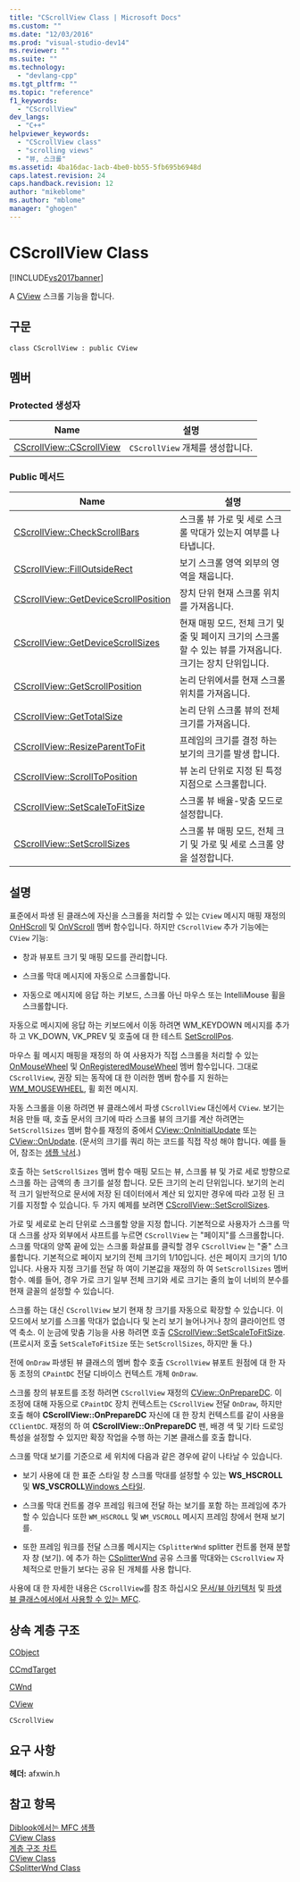 ```yaml
---
title: "CScrollView Class | Microsoft Docs"
ms.custom: ""
ms.date: "12/03/2016"
ms.prod: "visual-studio-dev14"
ms.reviewer: ""
ms.suite: ""
ms.technology: 
  - "devlang-cpp"
ms.tgt_pltfrm: ""
ms.topic: "reference"
f1_keywords: 
  - "CScrollView"
dev_langs: 
  - "C++"
helpviewer_keywords: 
  - "CScrollView class"
  - "scrolling views"
  - "뷰, 스크롤"
ms.assetid: 4ba16dac-1acb-4be0-bb55-5fb695b6948d
caps.latest.revision: 24
caps.handback.revision: 12
author: "mikeblome"
ms.author: "mblome"
manager: "ghogen"
---
```

# CScrollView Class
[!INCLUDE[vs2017banner](../../assembler/inline/includes/vs2017banner.md)]

A  [CView](../../mfc/reference/cview-class.md) 스크롤 기능을 합니다.  
  
## 구문  
  
```  
class CScrollView : public CView  
```  
  
## 멤버  
  
### Protected 생성자  
  
|Name|설명|  
|----------|--------|  
|[CScrollView::CScrollView](../Topic/CScrollView::CScrollView.md)|`CScrollView` 개체를 생성합니다.|  
  
### Public 메서드  
  
|Name|설명|  
|----------|--------|  
|[CScrollView::CheckScrollBars](../Topic/CScrollView::CheckScrollBars.md)|스크롤 뷰 가로 및 세로 스크롤 막대가 있는지 여부를 나타냅니다.|  
|[CScrollView::FillOutsideRect](../Topic/CScrollView::FillOutsideRect.md)|보기 스크롤 영역 외부의 영역을 채웁니다.|  
|[CScrollView::GetDeviceScrollPosition](../Topic/CScrollView::GetDeviceScrollPosition.md)|장치 단위 현재 스크롤 위치를 가져옵니다.|  
|[CScrollView::GetDeviceScrollSizes](../Topic/CScrollView::GetDeviceScrollSizes.md)|현재 매핑 모드, 전체 크기 및 줄 및 페이지 크기의 스크롤할 수 있는 뷰를 가져옵니다.  크기는 장치 단위입니다.|  
|[CScrollView::GetScrollPosition](../Topic/CScrollView::GetScrollPosition.md)|논리 단위에서를 현재 스크롤 위치를 가져옵니다.|  
|[CScrollView::GetTotalSize](../Topic/CScrollView::GetTotalSize.md)|논리 단위 스크롤 뷰의 전체 크기를 가져옵니다.|  
|[CScrollView::ResizeParentToFit](../Topic/CScrollView::ResizeParentToFit.md)|프레임의 크기를 결정 하는 보기의 크기를 발생 합니다.|  
|[CScrollView::ScrollToPosition](../Topic/CScrollView::ScrollToPosition.md)|뷰 논리 단위로 지정 된 특정 지점으로 스크롤합니다.|  
|[CScrollView::SetScaleToFitSize](../Topic/CScrollView::SetScaleToFitSize.md)|스크롤 뷰 배율\-맞춤 모드로 설정합니다.|  
|[CScrollView::SetScrollSizes](../Topic/CScrollView::SetScrollSizes.md)|스크롤 뷰 매핑 모드, 전체 크기 및 가로 및 세로 스크롤 양을 설정합니다.|  
  
## 설명  
 표준에서 파생 된 클래스에 자신을 스크롤을 처리할 수 있는 `CView` 메시지 매핑 재정의  [OnHScroll](../Topic/CWnd::OnHScroll.md) 및  [OnVScroll](../Topic/CWnd::OnVScroll.md) 멤버 함수입니다.  하지만 `CScrollView` 추가 기능에는 `CView` 기능:  
  
-   창과 뷰포트 크기 및 매핑 모드를 관리합니다.  
  
-   스크롤 막대 메시지에 자동으로 스크롤합니다.  
  
-   자동으로 메시지에 응답 하는 키보드, 스크롤 아닌 마우스 또는 IntelliMouse 휠을 스크롤합니다.  
  
 자동으로 메시지에 응답 하는 키보드에서 이동 하려면 WM\_KEYDOWN 메시지를 추가 하 고 VK\_DOWN, VK\_PREV 및 호출에 대 한 테스트  [SetScrollPos](http://msdn.microsoft.com/library/windows/desktop/bb787597).  
  
 마우스 휠 메시지 매핑을 재정의 하 여 사용자가 직접 스크롤을 처리할 수 있는  [OnMouseWheel](../Topic/CWnd::OnMouseWheel.md) 및  [OnRegisteredMouseWheel](../Topic/CWnd::OnRegisteredMouseWheel.md) 멤버 함수입니다.  그대로 `CScrollView`, 권장 되는 동작에 대 한 이러한 멤버 함수를 지 원하는  [WM\_MOUSEWHEEL](http://msdn.microsoft.com/library/windows/desktop/ms645617), 휠 회전 메시지.  
  
 자동 스크롤을 이용 하려면 뷰 클래스에서 파생 `CScrollView` 대신에서 `CView`.  보기는 처음 만들 때, 호출 문서의 크기에 따라 스크롤 뷰의 크기를 계산 하려면는 `SetScrollSizes` 멤버 함수를 재정의 중에서  [CView::OnInitialUpdate](../Topic/CView::OnInitialUpdate.md) 또는  [CView::OnUpdate](../Topic/CView::OnUpdate.md).  \(문서의 크기를 쿼리 하는 코드를 직접 작성 해야 합니다.  예를 들어, 참조는  [샘플 낙서](../../top/visual-cpp-samples.md).\)  
  
 호출 하는 `SetScrollSizes` 멤버 함수 매핑 모드는 뷰, 스크롤 뷰 및 가로 세로 방향으로 스크롤 하는 금액의 총 크기를 설정 합니다.  모든 크기의 논리 단위입니다.  보기의 논리적 크기 일반적으로 문서에 저장 된 데이터에서 계산 되 있지만 경우에 따라 고정 된 크기를 지정할 수 있습니다.  두 가지 예제를 보려면  [CScrollView::SetScrollSizes](../Topic/CScrollView::SetScrollSizes.md).  
  
 가로 및 세로로 논리 단위로 스크롤할 양을 지정 합니다.  기본적으로 사용자가 스크롤 막대 스크롤 상자 외부에서 샤프트를 누르면 `CScrollView` 는 "페이지"를 스크롤합니다. 스크롤 막대의 양쪽 끝에 있는 스크롤 화살표를 클릭할 경우 `CScrollView` 는 "줄" 스크롤합니다. 기본적으로 페이지 보기의 전체 크기의 1\/10입니다. 선은 페이지 크기의 1\/10입니다.  사용자 지정 크기를 전달 하 여이 기본값을 재정의 하 여 `SetScrollSizes` 멤버 함수.  예를 들어, 경우 가로 크기 일부 전체 크기와 세로 크기는 줄의 높이 너비의 분수를 현재 글꼴의 설정할 수 있습니다.  
  
 스크롤 하는 대신 `CScrollView` 보기 현재 창 크기를 자동으로 확장할 수 있습니다.  이 모드에서 보기를 스크롤 막대가 없습니다 및 논리 보기 늘어나거나 창의 클라이언트 영역 축소.  이 눈금에 맞춤 기능을 사용 하려면 호출  [CScrollView::SetScaleToFitSize](../Topic/CScrollView::SetScaleToFitSize.md).  \(프로시저 호출 `SetScaleToFitSize` 또는 `SetScrollSizes`, 하지만 둘 다.\)  
  
 전에 `OnDraw` 파생된 뷰 클래스의 멤버 함수 호출 `CScrollView` 뷰포트 원점에 대 한 자동 조정의 `CPaintDC` 전달 디바이스 컨텍스트 개체 `OnDraw`.  
  
 스크롤 창의 뷰포트를 조정 하려면 `CScrollView` 재정의  [CView::OnPrepareDC](../Topic/CView::OnPrepareDC.md).  이 조정에 대해 자동으로 `CPaintDC` 장치 컨텍스트는 `CScrollView` 전달 `OnDraw`, 하지만 호출 해야  **CScrollView::OnPrepareDC** 자신에 대 한 장치 컨텍스트를 같이 사용을 `CClientDC`.  재정의 하 여  **CScrollView::OnPrepareDC** 펜, 배경 색 및 기타 드로잉 특성을 설정할 수 있지만 확장 작업을 수행 하는 기본 클래스를 호출 합니다.  
  
 스크롤 막대 보기를 기준으로 세 위치에 다음과 같은 경우에 같이 나타날 수 있습니다.  
  
-   보기 사용에 대 한 표준 스타일 창 스크롤 막대를 설정할 수 있는  **WS\_HSCROLL** 및  **WS\_VSCROLL**[Windows 스타일](../../mfc/reference/window-styles.md).  
  
-   스크롤 막대 컨트롤 경우 프레임 워크에 전달 하는 보기를 포함 하는 프레임에 추가할 수 있습니다 또한 `WM_HSCROLL` 및 `WM_VSCROLL` 메시지 프레임 창에서 현재 보기를.  
  
-   또한 프레임 워크를 전달 스크롤 메시지는 `CSplitterWnd` splitter 컨트롤 현재 분할자 창 \(보기\).  에 추가 하는  [CSplitterWnd](../../mfc/reference/csplitterwnd-class.md) 공유 스크롤 막대와는 `CScrollView` 자체적으로 만들기 보다는 공유 된 개체를 사용 합니다.  
  
 사용에 대 한 자세한 내용은 `CScrollView`를 참조 하십시오  [문서\/뷰 아키텍처](../../mfc/document-view-architecture.md) 및  [파생 뷰 클래스에서에서 사용할 수 있는 MFC](../../mfc/derived-view-classes-available-in-mfc.md).  
  
## 상속 계층 구조  
 [CObject](../../mfc/reference/cobject-class.md)  
  
 [CCmdTarget](../../mfc/reference/ccmdtarget-class.md)  
  
 [CWnd](../../mfc/reference/cwnd-class.md)  
  
 [CView](../../mfc/reference/cview-class.md)  
  
 `CScrollView`  
  
## 요구 사항  
 **헤더:** afxwin.h  
  
## 참고 항목  
 [Diblook에서는 MFC 샘플](../../top/visual-cpp-samples.md)   
 [CView Class](../../mfc/reference/cview-class.md)   
 [계층 구조 차트](../../mfc/hierarchy-chart.md)   
 [CView Class](../../mfc/reference/cview-class.md)   
 [CSplitterWnd Class](../../mfc/reference/csplitterwnd-class.md)